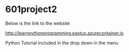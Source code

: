 # 601project2

Below is the link to the website

http://learnpythonprogramming.eastus.azurecontainer.io

Python Tutorial included in the drop down in the menu 


